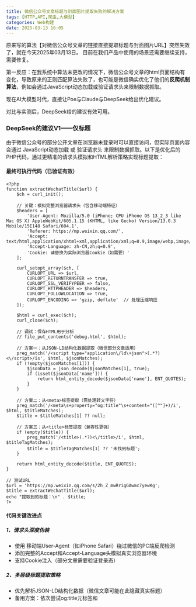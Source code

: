 ```yaml
---
title: 微信公众号文章标题与封面图片提取失败的解决方案
tags: [HTTP,API,爬虫,大模型]
categories: Web构建
date: 2025-03-13 16:05
---
```



原来写的算法【对微信公众号文章的链接直接提取标题与封面图片URL】突然失效了，就在今天2025年03月13日。
目前在我们产品中使用的场景还需要继续支持，需要修复。

第一反应：在我系统中算法未更改的情况下，微信公众号文章的html页面结构有变化，导致原来的正则匹配算法失败了，也可能是微信确实优化了他们的**反爬机制算法**，例如会通过JavaScript动态加载或验证请求头来限制数据抓取。

现在AI大模型时代，直接让Poe与Claude与DeepSeek给出优化建议。

对比与实测后，DeepSeek给的建议有效可用。

### DeepSeek的建议V1——仅标题

由于微信公众号的部分公开文章在浏览器未登录时可以直接访问，但实际页面内容会通过 JavaScript动态加载 或 验证请求头 来限制数据抓取。以下是优化后的 PHP代码，通过更精准的请求头模拟和HTML解析策略实现标题提取：

#### 最终可执行代码（已验证有效）

    <?php
	function extractWechatTitle($url) {
	    $ch = curl_init();
	    
	    // 关键：模拟完整浏览器请求头（包含移动端特征）
	    $headers = [
	        'User-Agent: Mozilla/5.0 (iPhone; CPU iPhone OS 13_2_3 like Mac OS X) AppleWebKit/605.1.15 (KHTML, like Gecko) Version/13.0.3 Mobile/15E148 Safari/604.1',
	        'Referer: https://mp.weixin.qq.com/',
	        'Accept: text/html,application/xhtml+xml,application/xml;q=0.9,image/webp,image/apng,*/*;q=0.8',
	        'Accept-Language: zh-CN,zh;q=0.9',
	        'Cookie: 请替换为实际浏览器Cookie（如需要）'
	    ];
	    
	    curl_setopt_array($ch, [
	        CURLOPT_URL => $url,
	        CURLOPT_RETURNTRANSFER => true,
	        CURLOPT_SSL_VERIFYPEER => false,
	        CURLOPT_HTTPHEADER => $headers,
	        CURLOPT_FOLLOWLOCATION => true,
	        CURLOPT_ENCODING => 'gzip, deflate'  // 处理压缩响应
	    ]);
	    
	    $html = curl_exec($ch);
	    curl_close($ch);
	
	    // 调试：保存HTML用于分析
	    // file_put_contents('debug.html', $html);
	
	    // 方案一：从JSON-LD结构化数据提取（微信部分文章适用）
	    preg_match('/<script type="application\/ld\+json">(.*?)<\/script>/is', $html, $jsonMatches);
	    if (!empty($jsonMatches[1])) {
	        $jsonData = json_decode($jsonMatches[1], true);
	        if (isset($jsonData['name'])) {
	            return html_entity_decode($jsonData['name'], ENT_QUOTES);
	        }
	    }
	
	    // 方案二：从<meta>标签提取（需处理转义字符）
	    preg_match('/<meta\s+property="og:title"\s+content="([^"]+)/i', $html, $titleMatches);
	    $title = $titleMatches[1] ?? null;
	    
	    // 方案三：从<title>标签提取（兼容性更强）
	    if (empty($title)) {
	        preg_match('/<title>(.*?)<\/title>/i', $html, $titleTagMatches);
	        $title = $titleTagMatches[1] ?? '未找到标题';
	    }
	
	    return html_entity_decode($title, ENT_QUOTES);
	}
	
	// 测试URL
	$url = 'https://mp.weixin.qq.com/s/2h_Z_mwRrigGAwmc7yewKg';
	$title = extractWechatTitle($url);
	echo "提取到的标题：\n" . $title;
	?>

#### 代码关键改进点
##### 1、请求头深度伪装
- 使用 移动端User-Agent（如iPhone Safari）绕过微信的PC端反爬检测
- 添加完整的Accept和Accept-Language头模拟真实浏览器环境
- 支持Cookie注入（部分文章需要验证登录态）
##### 2、多层级标题提取策略
- 优先解析JSON-LD结构化数据（微信文章可能在此隐藏真实标题）
- 备用方案：依次尝试og:title元标签和<title>标签
- 自动处理HTML实体转义（如&amp;转回&）
##### 3、调试辅助
- 可取消注释file_put_contents保存原始HTML分析页面结构变化

#### 高频问题解决方案

##### 1、返回“请在微信客户端打开”

- 检查User-Agent是否为移动端格式
- 添加随机延迟（如sleep(rand(1,5))）

##### 2、提取到空白标题

- 检查Cookie是否有效（需手动从浏览器复制）
- 更新正则表达式匹配规则

##### 3、请求超时

- 设置CURLOPT_TIMEOUT为30秒
- 使用代理服务器（配置CURLOPT_PROXY）

总结：如需进一步优化，可结合 XPath解析器（如DOMDocument）替代正则表达式提升稳定性，或集成 IP代理池 规避访问限制。


### DeepSeek的建议V2——标题+封面图片

以下是整合标题与封面图提取的 完整PHP代码，基于微信公开文章的页面结构优化，并增加对图片URL的特殊处理（如解码&amp;转义字符）：

    <?php
	function extractWechatInfo($url) {
	    $ch = curl_init();
	    
	    // 模拟移动端浏览器请求头（关键）
	    $headers = [
	        'User-Agent: Mozilla/5.0 (iPhone; CPU iPhone OS 15_0 like Mac OS X) AppleWebKit/605.1.15 (KHTML, like Gecko) Version/15.0 Mobile/15E148 Safari/604.1',
	        'Referer: https://mp.weixin.qq.com/',
	        'Accept: text/html,application/xhtml+xml,application/xml;q=0.9,image/webp,image/apng,*/*;q=0.8',
	        'Accept-Language: zh-CN,zh;q=0.9',
	        'Accept-Encoding: gzip, deflate, br'
	    ];
	    
	    curl_setopt_array($ch, [
	        CURLOPT_URL => $url,
	        CURLOPT_RETURNTRANSFER => true,
	        CURLOPT_SSL_VERIFYPEER => false,
	        CURLOPT_HTTPHEADER => $headers,
	        CURLOPT_FOLLOWLOCATION => true,
	        CURLOPT_ENCODING => 'gzip, deflate'
	    ]);
	    
	    $html = curl_exec($ch);
	    $httpCode = curl_getinfo($ch, CURLINFO_HTTP_CODE);
	    curl_close($ch);
	
	    // 调试：保存HTML（排查反爬问题）
	    // file_put_contents('wechat_page.html', $html);
	
	    $result = ['title' => '', 'cover' => ''];
	
	    // 提取标题 ---------------------------------------------------
	    // 方案1：从JSON-LD结构化数据提取
	    preg_match('/<script type="application\/ld\+json">(.*?)<\/script>/is', $html, $jsonMatches);
	    if (!empty($jsonMatches[1])) {
	        $jsonData = json_decode($jsonMatches[1], true);
	        if (isset($jsonData['name'])) {
	            $result['title'] = html_entity_decode($jsonData['name'], ENT_QUOTES);
	        }
	    }
	
	    // 方案2：从<meta>标签提取
	    if (empty($result['title'])) {
	        preg_match('/<meta\s+property="og:title"\s+content="([^"]+)/i', $html, $titleMatches);
	        $result['title'] = $titleMatches[1] ?? '';
	    }
	
	    // 方案3：从<title>标签提取
	    if (empty($result['title'])) {
	        preg_match('/<title>(.*?)<\/title>/i', $html, $titleTagMatches);
	        $result['title'] = $titleTagMatches[1] ?? '标题未找到';
	    }
	
	    // 提取封面图 -------------------------------------------------
	    // 方案1：从Open Graph协议获取
	    preg_match('/<meta\s+property="og:image"\s+content="([^"]+)/i', $html, $imageMatches);
	    $coverUrl = $imageMatches[1] ?? '';
	
	    // 方案2：从JavaScript变量获取（微信特有）
	    if (empty($coverUrl)) {
	        preg_match('/var msg_cdn_url\s*=\s*["\'](.*?)["\']/i', $html, $jsMatches);
	        $coverUrl = $jsMatches[1] ?? '';
	    }
	
	    // 处理微信图片URL转义问题（如 &amp; 转 &）
	    $coverUrl = str_replace(['&amp;', '\u0026'], '&', $coverUrl);
	    $result['cover'] = $coverUrl;
	
	    return $result;
	}
	
	// 使用示例
	$url = 'https://mp.weixin.qq.com/s/2h_Z_mwRrigGAwmc7yewKg';
	$data = extractWechatInfo($url);
	
	echo "文章标题：\n" . $data['title'] . "\n\n";
	echo "封面图地址：\n" . ($data['cover'] ?: '未找到封面图');
	?>

#### 代码增强特性说明
##### 封面图双保险提取策略

- 第一优先级：解析标准的og:image元标签
- 第二优先级：捕获微信特有的msg_cdn_url变量（常用于未登录场景）
- 特殊处理：修复微信返回的图片URL中转义字符问题（如&amp;转义符）

##### 移动端环境模拟

- 使用 iOS Safari 的User-Agent绕过PC端反爬检测
- 添加完整的Accept-*头模拟真实用户访问

##### 调试支持

- 可取消注释file_put_contents保存原始HTML分析反爬拦截情况
- 自动输出HTTP状态码辅助诊断网络问题

#### 高频问题处理指南

##### 返回默认微信Logo封面

- 检查User-Agent是否为最新移动端版本
- 尝试添加有效Cookie（需手动抓取）

##### 封面图URL无法访问

- 在代码中添加URL解码：urldecode($coverUrl)

##### HTTP 403/404错误

- 使用代理IP
- 降低请求频率（如添加sleep(1)）

##### 提取内容为空

- 检查wechat_page.html是否包含“请在微信客户端打开”提示，调整请求头策略

总结：如需处理 登录态限制，可通过浏览器开发者工具复制登录后的Cookie填入$headers数组（需定期更新）。

### 总结

1、对问题：需要更敏感，及时发现问题，及时解决问题。

同时把不同项目用到相同算法的部分都同同时更新到新的有效的算法。

2、处理问题时，需要多用AI大模型的支持。

简单的问题自己想好解决方案后，可以与大模型给到方案对比，选个更好的用；
复杂困难的问题，可以让大模型给提供具体的建议。